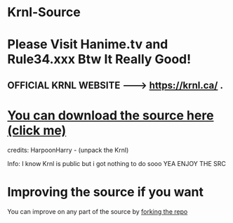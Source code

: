 # Krnl-Source
# Please Visit Hanime.tv and Rule34.xxx Btw It Really Good!
## **OFFICIAL KRNL WEBSITE ---> https://krnl.ca/ .**
# [You can download the source here (click me)](https://github.com/HarpoonHarry/Krnl-source/releases)


credits:
HarpoonHarry - (unpack the Krnl)

Info:
I know Krnl is public but i got nothing to do sooo YEA ENJOY THE SRC

# Improving the source if you want
You can improve on any part of the source by [forking the repo](https://docs.github.com/en/get-started/quickstart/fork-a-repo)
